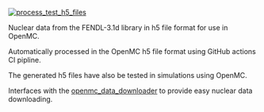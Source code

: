 [![process_test_h5_files](https://github.com/openmc-data-storage/FENDL-3.1d/actions/workflows/process_test_nuc_data.yml/badge.svg)](https://github.com/openmc-data-storage/FENDL-3.1d/actions/workflows/process_test_nuc_data.yml)

Nuclear data from the FENDL-3.1d library in h5 file format for use in OpenMC.

Automatically processed in the OpenMC h5 file format using GitHub actions CI pipline.

The generated h5 files have also be tested in simulations using OpenMC.

Interfaces with the [openmc_data_downloader](https://github.com/openmc-data-storage/openmc_data_downloader) to provide easy nuclear data downloading.
